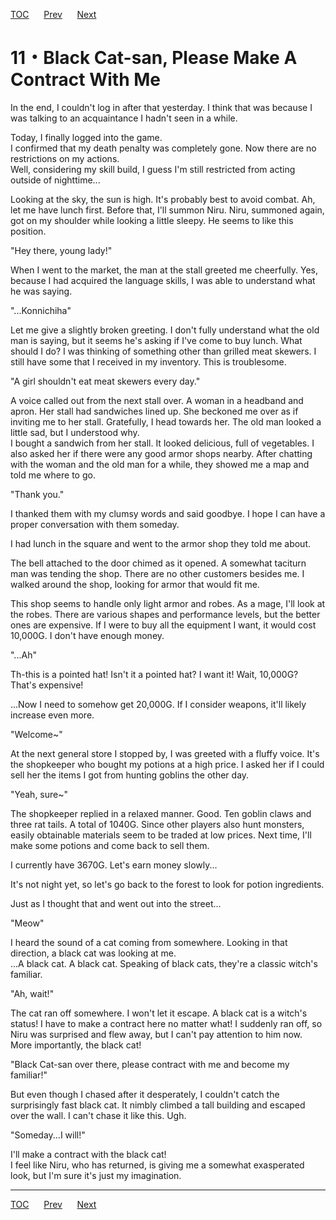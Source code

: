 [TOC](../readme.md)&nbsp;&nbsp;&nbsp;&nbsp;&nbsp;&nbsp;[Prev](Section0010.md)&nbsp;&nbsp;&nbsp;&nbsp;&nbsp;&nbsp;[Next](Section0012.md)



# 11・Black Cat-san, Please Make A Contract With Me

In the end, I couldn't log in after that yesterday. I think that was
because I was talking to an acquaintance I hadn't seen in a while.  
  
Today, I finally logged into the game.  
I confirmed that my death penalty was completely gone. Now there are no
restrictions on my actions.  
Well, considering my skill build, I guess I'm still restricted from
acting outside of nighttime...  
  
Looking at the sky, the sun is high. It's probably best to avoid combat.
Ah, let me have lunch first. Before that, I'll summon Niru. Niru,
summoned again, got on my shoulder while looking a little sleepy. He
seems to like this position.  
  
"Hey there, young lady!"  
  
When I went to the market, the man at the stall greeted me cheerfully.
Yes, because I had acquired the language skills, I was able to
understand what he was saying.  
  
"...Konnichiha"  
  
Let me give a slightly broken greeting. I don't fully understand what
the old man is saying, but it seems he's asking if I've come to buy
lunch. What should I do? I was thinking of something other than grilled
meat skewers. I still have some that I received in my inventory. This is
troublesome.  
  
"A girl shouldn't eat meat skewers every day."  
  
A voice called out from the next stall over. A woman in a headband and
apron. Her stall had sandwiches lined up. She beckoned me over as if
inviting me to her stall. Gratefully, I head towards her. The old man
looked a little sad, but I understood why.  
I bought a sandwich from her stall. It looked delicious, full of
vegetables. I also asked her if there were any good armor shops nearby.
After chatting with the woman and the old man for a while, they showed
me a map and told me where to go.  
  
"Thank you."  
  
I thanked them with my clumsy words and said goodbye. I hope I can have
a proper conversation with them someday.  
  
  
I had lunch in the square and went to the armor shop they told me
about.  
  
The bell attached to the door chimed as it opened. A somewhat taciturn
man was tending the shop. There are no other customers besides me. I
walked around the shop, looking for armor that would fit me.  
  
This shop seems to handle only light armor and robes. As a mage, I'll
look at the robes. There are various shapes and performance levels, but
the better ones are expensive. If I were to buy all the equipment I
want, it would cost 10,000G. I don't have enough money.  
  
"...Ah"  
  
Th-this is a pointed hat! Isn't it a pointed hat? I want it! Wait,
10,000G? That's expensive!  
  
...Now I need to somehow get 20,000G. If I consider weapons, it'll
likely increase even more.  
  
"Welcome~"  
  
At the next general store I stopped by, I was greeted with a fluffy
voice. It's the shopkeeper who bought my potions at a high price. I
asked her if I could sell her the items I got from hunting goblins the
other day.  
  
"Yeah, sure~"  
  
The shopkeeper replied in a relaxed manner. Good. Ten goblin claws and
three rat tails. A total of 1040G. Since other players also hunt
monsters, easily obtainable materials seem to be traded at low prices.
Next time, I'll make some potions and come back to sell them.  
  
I currently have 3670G. Let's earn money slowly...  
  
It's not night yet, so let's go back to the forest to look for potion
ingredients.  
  
Just as I thought that and went out into the street...  
  
"Meow"  
  
I heard the sound of a cat coming from somewhere. Looking in that
direction, a black cat was looking at me.  
...A black cat. A black cat. Speaking of black cats, they're a classic
witch's familiar.  
  
"Ah, wait!"  
  
The cat ran off somewhere. I won't let it escape. A black cat is a
witch's status! I have to make a contract here no matter what! I
suddenly ran off, so Niru was surprised and flew away, but I can't pay
attention to him now. More importantly, the black cat!  
  
"Black Cat-san over there, please contract with me and become my
familiar!"  
  
But even though I chased after it desperately, I couldn't catch the
surprisingly fast black cat. It nimbly climbed a tall building and
escaped over the wall. I can't chase it like this. Ugh.  
  
"Someday...I will!"  
  
I'll make a contract with the black cat!  
I feel like Niru, who has returned, is giving me a somewhat exasperated
look, but I'm sure it's just my imagination.  
  
  
  


---
[TOC](../readme.md)&nbsp;&nbsp;&nbsp;&nbsp;&nbsp;&nbsp;[Prev](Section0010.md)&nbsp;&nbsp;&nbsp;&nbsp;&nbsp;&nbsp;[Next](Section0012.md)

